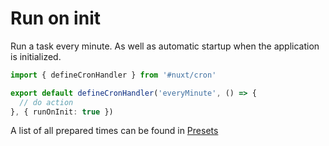 # Run on init

Run a task every minute. As well as automatic startup when the application is initialized.

```ts [server/cron/job.ts]
import { defineCronHandler } from '#nuxt/cron'

export default defineCronHandler('everyMinute', () => {
  // do action
}, { runOnInit: true })
```

A list of all prepared times can be found in [Presets](/docs/api/presets)
